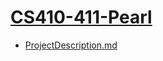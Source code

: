 # [CS410-411-Pearl](https://cs-ereyn008.github.io/CS410-411-Pearl/)
- [ProjectDescription.md](https://cs-ereyn008.github.io/CS410-411-Pearl/ProjectDescription.md) 
